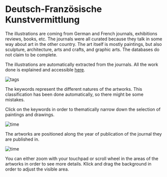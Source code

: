 # Deutsch-Französische Kunstvermittlung

The illustrations are coming from German and French journals, exhibitions reviews, books, etc. The journals were all curated because they talk in some way about art in the other country. The art itself is mostly paintings, but also sculpture, architecture, arts and crafts, and graphic arts. The databases do not claim to be complete.

The illustrations are automatically extracted from the journals. All the work done is explained and accessible [here](https://github.com/dfk-paris/DFKV-illustrations).

![tags](img/infobar_tags.svg)

The keywords represent the different natures of the artworks. This classification has been done automatically, so there might be some mistakes.

Click on the keywords in order to thematically narrow down the selection of paintings and drawings.

![time](img/infobar_time.svg)

The artworks are positioned along the year of publication of the journal they are published in. 

![time](img/infobar_scroll.svg)

You can either zoom with your touchpad or scroll wheel in the areas of the artworks in order to see more details. Klick and drag the background in order to adjust the visible area.

